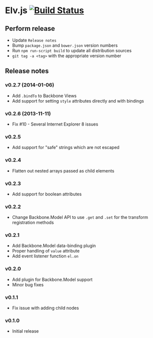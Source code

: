 # Elv.js [![Build Status](https://travis-ci.org/myme/elvis.png?branch=master)](https://travis-ci.org/myme/elvis)

## Perform release

 * Update `Release notes`
 * Bump `package.json` and `bower.json` version numbers
 * Run `npm run-script build` to update all distribution sources
 * `git tag -a <tag>` with the appropriate version number

## Release notes

### v0.2.7 (2014-01-06)

 * Add `.bindTo` to Backbone Views
 * Add support for setting `style` attributes directly and with bindings

### v0.2.6 (2013-11-11)

 * Fix #10 - Several Internet Explorer 8 issues

### v0.2.5

 * Add support for "safe" strings which are not escaped

### v0.2.4

 * Flatten out nested arrays passed as child elements

### v0.2.3

 * Add support for boolean attributes

### v0.2.2

 * Change Backbone.Model API to use `.get` and `.set` for the transform
   registration methods

### v0.2.1

 * Add Backbone.Model data-binding plugin
 * Proper handling of `value` attribute
 * Add event listener function `el.on`

### v0.2.0

 * Add plugin for Backbone.Model support
 * Minor bug fixes

### v0.1.1

 * Fix issue with adding child nodes

### v0.1.0

 * Initial release
